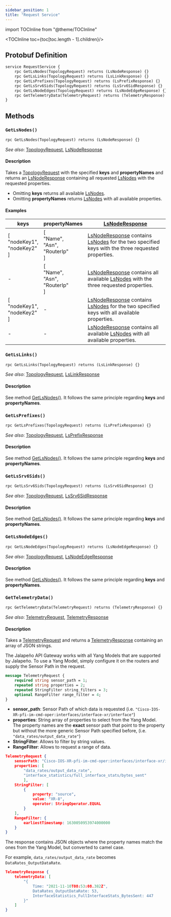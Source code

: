 ```yaml
---
sidebar_position: 1
title: "Request Service"
---
```


import TOCInline from "@theme/TOCInline"

<TOCInline toc={toc[toc.length - 1].children}/>

## Protobuf Definition

```protobuf
service RequestService {
    rpc GetLsNodes(TopologyRequest) returns (LsNodeResponse) {}
    rpc GetLsLinks(TopologyRequest) returns (LsLinkResponse) {}
    rpc GetLsPrefixes(TopologyRequest) returns (LsPrefixResponse) {}
    rpc GetLsSrv6Sids(TopologyRequest) returns (LsSrv6SidResponse) {}
    rpc GetLsNodeEdges(TopologyRequest) returns (LsNodeEdgeResponse) {}
    rpc GetTelemetryData(TelemetryRequest) returns (TelemetryResponse) {}
}
```

## Methods

### `GetLsNodes()`

```protobuf
rpc GetLsNodes(TopologyRequest) returns (LsNodeResponse) {}
```

*See also*: [TopologyRequest](messages#topologyrequest), [LsNodeResponse](messages#lsnoderesponse)

#### Description

Takes a [TopologyRequest](messages#topologyrequest) with the specified **keys** and **propertyNames** and returns an [LsNodeResponse](messages#lsnoderesponse) containing all requested [LsNodes](messages#lsnode) with the requested properties.

- Omitting **keys** returns all available [LsNodes](messages#lsnode).
- Omitting **propertyNames** returns [LsNodes](messages#lsnode) with all available properties.

#### Examples

keys | propertyNames | [LsNodeResponse](messages#lsnoderesponse)
--- | --- | ---
[<br />"nodeKey1",<br />"nodeKey2"<br />] | [<br />"Name",<br />"Asn",<br />"RouterIp"<br />] | [LsNodeResponse](messages#lsnoderesponse) contains [LsNodes](messages#lsnode) for the two specified keys with the three requested properties.
- | [<br />"Name",<br />"Asn",<br />"RouterIp"<br />] | [LsNodeResponse](messages#lsnoderesponse) contains all available [LsNodes](messages#lsnode) with the three requested properties.
[<br />"nodeKey1",<br />"nodeKey2"<br />] | - | [LsNodeResponse](messages#lsnoderesponse) contains [LsNodes](messages#lsnode) for the two specified keys with all available properties.
- | - | [LsNodeResponse](messages#lsnoderesponse) contains all available [LsNodes](messages#lsnode) with all available properties.

### `GetLsLinks()`

```protobuf
rpc GetLsLinks(TopologyRequest) returns (LsLinkResponse) {}
```

*See also*: [TopologyRequest](messages#topologyrequest), [LsLinkResponse](messages#lslinkresponse)

#### Description

See method [GetLsNodes()](#getlsnodes). It follows the same principle regarding **keys** and **propertyNames**.

### `GetLsPrefixes()`

```protobuf
rpc GetLsPrefixes(TopologyRequest) returns (LsPrefixResponse) {}
```

*See also*: [TopologyRequest](messages#topologyrequest), [LsPrefixResponse](messages#lsprefixresponse)

#### Description

See method [GetLsNodes()](#getlsnodes). It follows the same principle regarding **keys** and **propertyNames**.

### `GetLsSrv6Sids()`

```protobuf
rpc GetLsSrv6Sids(TopologyRequest) returns (LsSrv6SidResponse) {}
```

*See also*: [TopologyRequest](messages#topologyrequest), [LsSrv6SidResponse](messages#lssrv6sidresponse)

#### Description

See method [GetLsNodes()](#getlsnodes). It follows the same principle regarding **keys** and **propertyNames**.

### `GetLsNodeEdges()`

```protobuf
rpc GetLsNodeEdges(TopologyRequest) returns (LsNodeEdgeResponse) {}
```

*See also*: [TopologyRequest](messages#topologyrequest), [LsNodeEdgeResponse](messages#lsnodeedgeresponse)

#### Description

See method [GetLsNodes()](#getlsnodes). It follows the same principle regarding **keys** and **propertyNames**.

### `GetTelemetryData()`

```protobuf
rpc GetTelemetryData(TelemetryRequest) returns (TelemetryResponse) {}
```

*See also*: [TelemetryRequest](messages#telemetryrequest), [TelemetryResponse](messages#telemetryresponse)

#### Description

Takes a [TelemetryRequest](messages#telemetryrequest) and returns a [TelemetryResponse](messages#telemetryresponse) containing an array of JSON strings.

The Jalapeño API Gateway works with all Yang Models that are supported by Jalapeño. To use a Yang Model, simply configure it on the routers and supply the Sensor Path in the request.

```protobuf
message TelemetryRequest {
    required string sensor_path = 1;
    repeated string properties = 2;
    repeated StringFilter string_filters = 3;
    optional RangeFilter range_filter = 4;
}
```

- **sensor_path**: Sensor Path of which data is requested (i.e. `"Cisco-IOS-XR-pfi-im-cmd-oper:interfaces/interface-xr/interface"`)
- **properties**: String array of properties to select from the Yang Model. The property names are the **exact** sensor path that point to the property but without the more generic Sensor Path specified before, (i.e. `"data_rates/output_data_rate"`)
- **StringFilter**: Allows to filter by string values.
- **RangeFilter**: Allows to request a range of data.

```json
TelemetryRequest {
    sensorPath: "Cisco-IOS-XR-pfi-im-cmd-oper:interfaces/interface-xr/interface",
    properties: [
        "data_rates/output_data_rate",
        "interface_statistics/full_interface_stats/bytes_sent"
        ],
    StringFilter: [
        {
            property: "source",
            value: "XR-8",
            operator: StringOperator.EQUAL
        }
    ],
    RangeFilter: {
        earliestTimestamp: 1630050953974000000
    }
}
```

The response contains JSON objects where the property names match the ones from the Yang Model, but converted to camel case.

For example, `data_rates/output_data_rate` becomes `DataRates_OutputDataRate`.

```json
TelemetryResponse {
    telemetryData: [
        "{
            Time: "2021-11-10T08:53:08.382Z",
            DataRates_OutputDataRate: 53,
            InterfaceStatistics_FullInterfaceStats_BytesSent: 447
        }"
    ]
}
```
